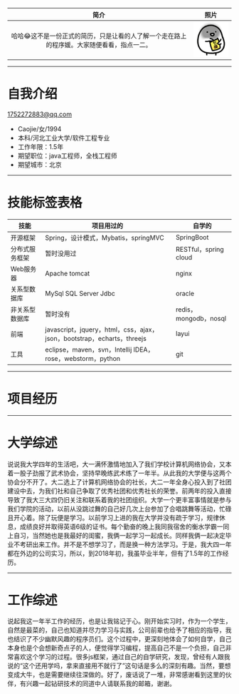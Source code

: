 
| 简介          |  照片  |
| :---------:   | :--------:  |
| 哈哈:joy:这不是一份正式的简历，只是让看的人了解一个走在路上的程序媛。大家随便看看，指点一二。    |   ![Caojie](https://github.com/caoyuanbao/me/blob/master/ilike.gif?raw=true)     |


***
# 自我介绍
<1752272883@qq.com>
 - Caojie/女/1994 
 - 本科/河北工业大学/软件工程专业
 - 工作年限：1.5年
 - 期望职位：java工程师，全栈工程师
 - 期望城市：北京
***
# 技能标签表格

技能  |  项目用过的   |   自学的
---|---|---
开源框架  |  Spring，设计模式，Mybatis，springMVC  |   SpringBoot
分布式服务框架  |  暂时没用过  |  RESTful，spring cloud
Web服务器  |  Apache tomcat  |nginx
关系型数据库  |MySql SQL Server Jdbc  |  oracle
非关系型数据库  |  暂时没有  | redis，mongodb，nosql
前端  |  javascript，jquery，html，css，ajax，json，bootstrap，echarts，threejs  |  layui
工具  | eclipse，maven，svn，Intellij IDEA，rose，webstorm，python  |   git

***
# 项目经历
***
# 大学综述
说说我大学四年的生活吧，大一满怀激情地加入了我们学校计算机网络协会，又本着一股子劲报了武术协会，坚持早晚练武术练了一年半。从此我的大学便与这两个协会分不开了。大二选上了计算机网络协会的社长，大二一年全身心投入到了社团建设中去，为我们社和自己争取了优秀社团和优秀社长的荣誉。前两年的投入直接导致了我大三大四仍旧关注和联系着我的社团组织。大学一个更丰富事情就是参与我们学院的活动，以前从没跳过舞的自己好几次上台参加了合唱跳舞等活动，忙碌且开心着。除了玩便是学习。以前学习上进的我在大学并没有疏于学习，规律休息，成绩良好并取得英语6级的证书。每个勤奋的晚上我同我宿舍的衡水学霸一同上自习，当然她也是我最好的闺蜜，我俩一起学习一起成长。同样我俩一起决定毕业不考研出来工作。并不是不想学习了，而是换一种方法学习。于是，我大四一年都在外边的公司实习，所以，到2018年初，我虽毕业半年，但有了1.5年的工作经历。
***
# 工作综述
说起我这一年半工作的经历，也是让我铭记于心。刚开始实习时，作为一个学生，自然是最菜的，自己也知道并尽力学习与实践，公司前辈也给予了相应的指导，我也结识了不少幽默风趣的程序员们。这个过程中，更深刻地体会了如何自学，自己本身也是个会想新奇点子的人，便觉得学习编程，提高自己不是一个负担，自己非常喜欢这个学习的过程。很多js框架，通过自己的自学研究，发现，曾经有人跟我说的“这个还用学吗，拿来直接用不就行了”这句话是多么的深刻有趣。当然，要想变成大牛，也是需要继续往深做的。好了，废话说了一堆，非常感谢看到这里的伙伴，有兴趣一起钻研技术的同道中人请联系我的邮箱，谢谢。
